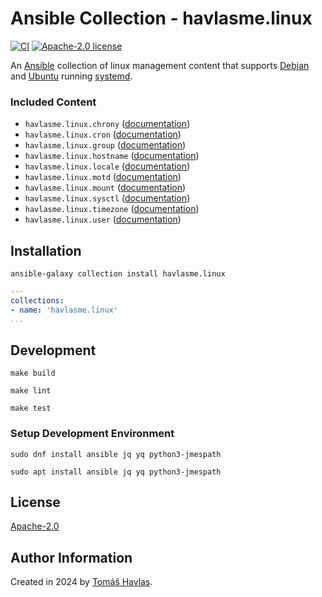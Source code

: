 Ansible Collection - havlasme.linux
===================================

[![CI][gitlabci-image]][gitlabci-link]
[![Apache-2.0 license][license-image]][license-link]

An [Ansible](https://www.ansible.com/) collection of linux management content that supports [Debian](https://www.debian.org/) and [Ubuntu](https://ubuntu.com/) running [systemd](https://systemd.io/).

### Included Content

- `havlasme.linux.chrony` ([documentation](/roles/chrony/README.md))  
- `havlasme.linux.cron` ([documentation](/roles/cron/README.md))  
- `havlasme.linux.group` ([documentation](/roles/group/README.md))
- `havlasme.linux.hostname` ([documentation](/roles/hostname/README.md))
- `havlasme.linux.locale` ([documentation](/roles/locale/README.md))
- `havlasme.linux.motd` ([documentation](/roles/motd/README.md))
- `havlasme.linux.mount` ([documentation](/roles/mount/README.md))
- `havlasme.linux.sysctl` ([documentation](/roles/sysctl/README.md))
- `havlasme.linux.timezone` ([documentation](/roles/timezone/README.md))
- `havlasme.linux.user` ([documentation](/roles/user/README.md))

Installation
------------

```shell title="ansible-galaxy"
ansible-galaxy collection install havlasme.linux
```

```yaml title="requirements.yml"
---
collections:
- name: 'havlasme.linux'
...
```

Development
-----------

```shell
make build
```

```shell title="ansible-lint"
make lint
```

```shell title="molecule"
make test
```

### Setup Development Environment

```shell title="via DNF"
sudo dnf install ansible jq yq python3-jmespath
```

```shell title="via APT"
sudo apt install ansible jq yq python3-jmespath
```

License
-------

[Apache-2.0][license-link]

Author Information
------------------

Created in 2024 by [Tomáš Havlas](https://havlas.me/).


[license-image]: https://img.shields.io/badge/license-Apache2.0-blue.svg?style=flat-square
[license-link]: LICENSE

[gitlabci-image]: https://img.shields.io/gitlab/pipeline-status/havlas.me/ansible-collection-linux?style=flat-square
[gitlabci-link]: https://gitlab.com/havlas.me/ansible-collection-linux/-/pipelines
